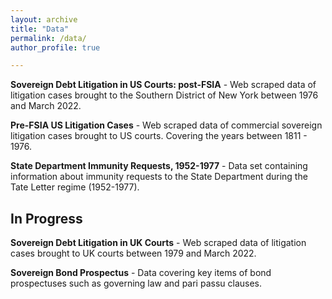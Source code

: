```yaml
---
layout: archive
title: "Data"
permalink: /data/
author_profile: true

---
```

  

**Sovereign Debt Litigation in US Courts: post-FSIA**  - Web scraped data of litigation cases brought to the Southern District of New York between 1976 and March 2022.

**Pre-FSIA US Litigation Cases** - Web scraped data of commercial sovereign litigation cases brought to US courts. Covering the years between 1811 - 1976.

**State Department Immunity Requests, 1952-1977** - Data set containing information about immunity requests to the State Department during the Tate Letter regime (1952-1977).


## In Progress


**Sovereign Debt Litigation in UK Courts** - Web scraped data of litigation cases brought to UK courts between 1979 and March 2022.

**Sovereign Bond Prospectus** -  Data covering key items of bond prospectuses such as governing law and pari passu clauses.



